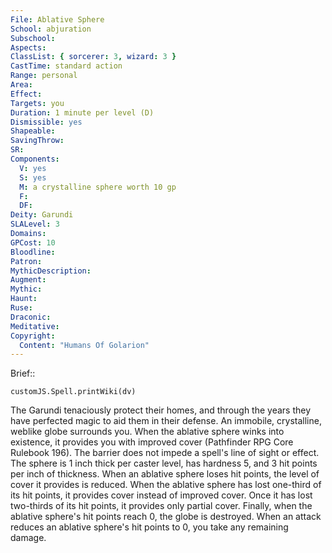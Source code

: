 ```yaml
---
File: Ablative Sphere
School: abjuration
Subschool: 
Aspects: 
ClassList: { sorcerer: 3, wizard: 3 }
CastTime: standard action
Range: personal
Area: 
Effect: 
Targets: you
Duration: 1 minute per level (D)
Dismissible: yes
Shapeable: 
SavingThrow: 
SR: 
Components:
  V: yes
  S: yes
  M: a crystalline sphere worth 10 gp
  F: 
  DF: 
Deity: Garundi
SLALevel: 3
Domains: 
GPCost: 10
Bloodline: 
Patron: 
MythicDescription: 
Augment: 
Mythic: 
Haunt: 
Ruse: 
Draconic: 
Meditative: 
Copyright:
  Content: "Humans Of Golarion"
---
```

Brief:: 

```dataviewjs
customJS.Spell.printWiki(dv)
```

The Garundi tenaciously protect their homes, and through the years they have perfected magic to aid them in their defense.  An immobile, crystalline, weblike globe surrounds you.  When the ablative sphere winks into existence, it provides you with improved cover (Pathfinder RPG Core Rulebook 196). The barrier does not impede a spell's line of sight or effect.  The sphere is 1 inch thick per caster level, has hardness 5, and 3 hit points per inch of thickness. When an ablative sphere loses hit points, the level of cover it provides is reduced. When the ablative sphere has lost one-third of its hit points, it provides cover instead of improved cover. Once it has lost two-thirds of its hit points, it provides only partial cover. Finally, when the ablative sphere's hit points reach 0, the globe is destroyed. When an attack reduces an ablative sphere's hit points to 0, you take any remaining damage.
